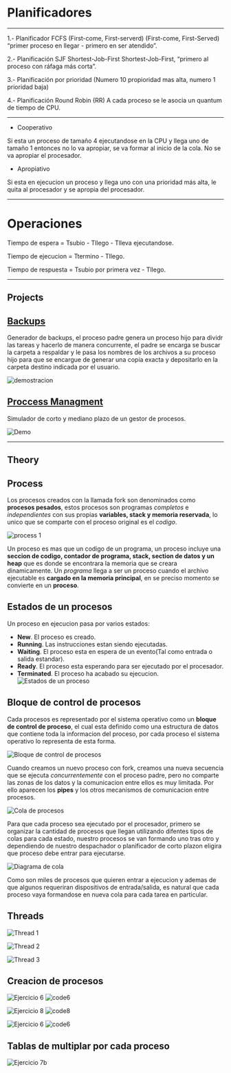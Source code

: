 # Planificadores
------------------------------------
1.- Planificador FCFS (First-come, First-serverd)
(First-come, First-Served) “primer proceso en llegar - primero en ser atendido”.

2.- Planificación SJF  Shortest-Job-First
Shortest-Job-First, “primero al proceso con ráfaga más corta”.

3.- Planificación por prioridad (Numero 10 propioridad mas alta, numero 1 prioridad baja)

4.- Planificación Round Robin (RR)
A cada proceso se le asocia un quantum de tiempo de CPU.

----------------------------------------------
* Cooperativo

Si esta un proceso de tamaño 4 ejecutandose en la CPU y llega uno de tamaño 1 entonces no lo va apropiar, se va formar al inicio de la cola. No se va apropiar el procesador.

* Apropiativo

Si esta en ejecucion un proceso y llega uno con una prioridad más alta, le quita
al procesador y se apropia del procesador.

------------------------------------------------
# Operaciones
Tiempo de espera = Tsubio - Tllego - Tlleva ejecutandose.

Tiempo de ejecucion = Ttermino - Tllego.

Tiempo de respuesta = Tsubio por primera vez - Tllego.

-------------------------------------
## Projects

## [Backups](https://github.com/GuillermoGAndres/Operating-systems/tree/main/projectBackups)

Generador de backups, el proceso padre genera un proceso hijo para dividr las tareas y hacerlo de manera concurrente, el padre se encarga se buscar la carpeta a respaldar y le pasa los nombres de los archivos a su proceso hijo para que se encargue de generar una copia exacta y depositarlo en la carpeta destino indicada por el usuario.

![demostracion](./projectBackups/img/backupsTerminado.gif)

## [Proccess Managment](https://github.com/GuillermoGAndres/Operating-systems/tree/main/projectProcessManagement)

Simulador de corto y mediano plazo de un gestor de procesos.

![Demo](./projectProcessManagement/img/demo.gif)


---
## Theory

## Process 
Los procesos creados con la llamada fork son denominados como **procesos pesados**,
estos procesos son programas *completos* e *independientes* con sus propias **variables, stack y memoria reservada**, lo unico que se comparte con el proceso original es el *codigo*.

![process 1](./img/estructura_proceso.png)

Un proceso es mas que un codigo de un programa, un proceso incluye una **seccion de codigo, contador de programa, stack, section de datos y  un heap** que es donde se encontrara la memoria que se creara dinamicamente. Un *programa* llega a ser un proceso cuando el archivo ejecutable es **cargado en la memoria principal**, en se preciso momento se convierte en un **proceso**.

## Estados de un procesos
Un proceso en ejecucion pasa por varios estados:

* __New__. El proceso es creado.
* __Running__. Las instrucciones estan siendo ejecutadas.
* __Waiting__. El proceso esta en espera de un evento(Tal como entrada o salida estandar).
* __Ready__. El proceso esta esperando para ser ejecutado por el procesador.
* __Terminated__. El proceso ha acabado su ejecucion.
![Estados de un proceso](./img/estados_proceso.png)

## Bloque de control de procesos
Cada procesos es representado por el sistema operativo como un **bloque de control de proceso**, el cual esta definido como una estructura de datos que contiene toda la informacion del proceso, por cada proceso el sistema operativo lo representa de esta forma.

![Bloque de control de procesos](./img/bloque_control_procesos.png)

Cuando creamos un nuevo proceso con fork, creamos una nueva secuencia que se ejecuta *concurrentemente* con el proceso padre, pero no comparte las zonas de los datos y la comunicacion entre ellos es muy limitada. Por ello aparecen los **pipes** y los otros mecanismos de comunicacion entre procesos.

![Cola de procesos](./img/cola_procesos.png)

Para que cada proceso sea ejecutado por el procesador, primero se organizar la cantidad de procesos que llegan utilizando difentes tipos de colas para cada estado, nuestro procesos se van formando uno tras otro y dependiendo de nuestro despachador o planificador de corto plazon eligira que proceso debe entrar para ejecutarse. 

![Diagrama de cola](./img/cola_diagrama.png)

Como son miles de procesos que quieren entrar a ejecucion y ademas de que algunos requeriran dispositivos de entrada/salida, es natural que cada proceso vaya formandose en nueva cola para cada tarea en particular.

## Threads

![Thread 1](./img/Thread2.png)

![Thread 2](./img/Thread3.png)

![Thread 3](./img/Thread1.jpg)



## Creacion de procesos

![Ejercicio 6](./img/6.png)
![code6](./img/6-2.png)

![Ejercicio 8](./img/8.png)
![code8](./img/8-2.png)

![Ejercicio 6](./img/9.png)
![code6](./img/9-2.png)

## Tablas de multiplar por cada proceso
![Ejercicio 7b](./img/7B.png)


